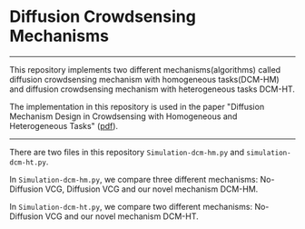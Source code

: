 # Diffusion Crowdsensing Mechanisms
---

This repository implements two different mechanisms(algorithms) called diffusion crowdsensing mechanism with homogeneous tasks(DCM-HM) and diffusion crowdsensing mechanism with heterogeneous tasks DCM-HT.

The implementation in this repository is used in the paper "Diffusion Mechanism Design in Crowdsensing with Homogeneous and Heterogeneous Tasks" ([pdf](https://guoyuhang.me/pdfs/diffusion_mechanism_crowdsensing.pdf)).

---

There are two files in this repository `Simulation-dcm-hm.py` and `simulation-dcm-ht.py`.

In `Simulation-dcm-hm.py`, we compare three different mechanisms: No-Diffusion VCG, Diffusion VCG and our novel mechanism DCM-HM.

In `Simulation-dcm-ht.py`, we compare two different mechanisms: No-Diffusion VCG and our novel mechanism DCM-HT.

